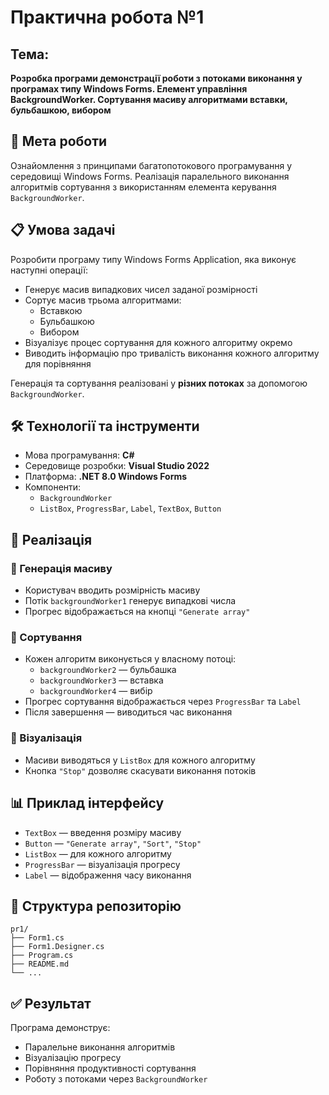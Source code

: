 # Практична робота №1

## Тема:

**Розробка програми демонстрації роботи з потоками виконання у програмах типу Windows Forms. Елемент управління BackgroundWorker. Сортування масиву алгоритмами вставки, бульбашкою, вибором**

## 🎯 Мета роботи

Ознайомлення з принципами багатопотокового програмування у середовищі Windows Forms. Реалізація паралельного виконання алгоритмів сортування з використанням елемента керування `BackgroundWorker`.

## 📋 Умова задачі

Розробити програму типу Windows Forms Application, яка виконує наступні операції:

- Генерує масив випадкових чисел заданої розмірності
- Сортує масив трьома алгоритмами:
  - Вставкою
  - Бульбашкою
  - Вибором
- Візуалізує процес сортування для кожного алгоритму окремо
- Виводить інформацію про тривалість виконання кожного алгоритму для порівняння

Генерація та сортування реалізовані у **різних потоках** за допомогою `BackgroundWorker`.

## 🛠️ Технології та інструменти

- Мова програмування: **C#**
- Середовище розробки: **Visual Studio 2022**
- Платформа: **.NET 8.0 Windows Forms**
- Компоненти:
  - `BackgroundWorker`
  - `ListBox`, `ProgressBar`, `Label`, `TextBox`, `Button`

## 🧠 Реалізація

### 🔹 Генерація масиву

- Користувач вводить розмірність масиву
- Потік `backgroundWorker1` генерує випадкові числа
- Прогрес відображається на кнопці `"Generate array"`

### 🔹 Сортування

- Кожен алгоритм виконується у власному потоці:
  - `backgroundWorker2` — бульбашка
  - `backgroundWorker3` — вставка
  - `backgroundWorker4` — вибір
- Прогрес сортування відображається через `ProgressBar` та `Label`
- Після завершення — виводиться час виконання

### 🔹 Візуалізація

- Масиви виводяться у `ListBox` для кожного алгоритму
- Кнопка `"Stop"` дозволяє скасувати виконання потоків

## 📊 Приклад інтерфейсу

- `TextBox` — введення розміру масиву
- `Button` — `"Generate array"`, `"Sort"`, `"Stop"`
- `ListBox` — для кожного алгоритму
- `ProgressBar` — візуалізація прогресу
- `Label` — відображення часу виконання

## 📁 Структура репозиторію

```
pr1/
├── Form1.cs
├── Form1.Designer.cs
├── Program.cs
├── README.md
└── ...
```

## ✅ Результат

Програма демонструє:

- Паралельне виконання алгоритмів
- Візуалізацію прогресу
- Порівняння продуктивності сортування
- Роботу з потоками через `BackgroundWorker`

